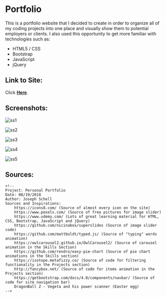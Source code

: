 # Portfolio

This is a portfolio website that I decided to create in order to organize all of my coding projects into one place and visually
show them to potential employers or clients. I also used this opportunity to get more familiar with technologies
such as:

* HTML5 / CSS
* Bootstrap
* JavaScript
* jQuery


## Link to Site:

Click **[Here](https://falcon-punch.github.io/Portfolio/)**.

## Screenshots:

![ss1](https://user-images.githubusercontent.com/24645219/44558616-10e0c180-a6fa-11e8-8d19-bda2bda48611.jpg)

![ss2](https://user-images.githubusercontent.com/24645219/44569746-3ab4db00-a730-11e8-8772-12a2c23a1e7b.jpg)

![ss3](https://user-images.githubusercontent.com/24645219/44569747-3ab4db00-a730-11e8-8f5a-bbb0814d3e01.jpg)

![ss4](https://user-images.githubusercontent.com/24645219/44569749-3ab4db00-a730-11e8-910a-54bc7b40da25.jpg)

![ss5](https://user-images.githubusercontent.com/24645219/44569750-3ab4db00-a730-11e8-9638-b0bdbef6675a.jpg)


## Sources:

~~~
<!--
Project: Personal Portfolio
Date: 08/19/2018
Author: Joseph Schell
Sources and Inspirations:
	https://icons8.com/ (Source of almost every icon on the site)
	https://www.pexels.com/ (Source of free pictures for image slider)
	https://www.udemy.com/ (Lots of great learning material for HTML, CSS, Bootstrap, JavaScript and jQuery)
	https://github.com/nicinabox/superslides (Source of image slider code)
	https://github.com/mattboldt/typed.js/ (Source of "typing" words animation)
	https://owlcarousel2.github.io/OwlCarousel2/ (Source of carousel animation in the Skills Section)
	https://github.com/rendro/easy-pie-chart (Source of pie chart animations in the Skills section)
	https://isotope.metafizzy.co/ (Source of code for filtering functionality in the Projects section)
	http://fancybox.net/ (Source of code for items animation in the Projects section)
	https://getbootstrap.com/docs/4.0/components/navbar/ (Source of code for site navigation bar)
	DragonBall Z - Vegeta and his power scanner (Easter egg)
-->
~~~